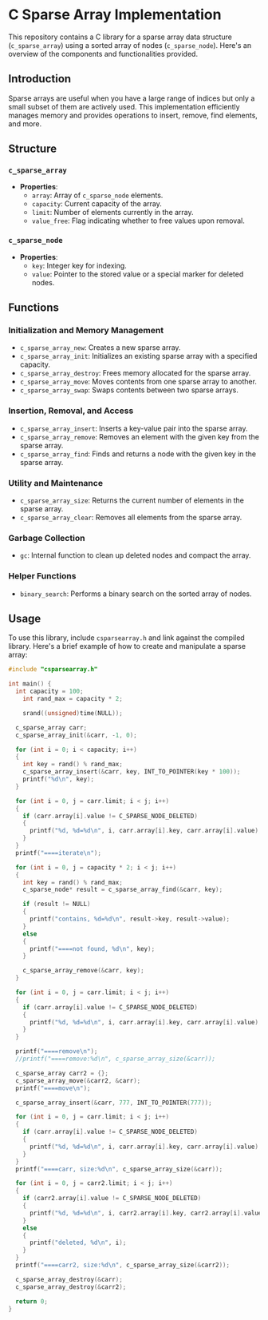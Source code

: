 # C Sparse Array Implementation

This repository contains a C library for a sparse array data structure (`c_sparse_array`) using a sorted array of nodes (`c_sparse_node`). Here's an overview of the components and functionalities provided.

## Introduction

Sparse arrays are useful when you have a large range of indices but only a small subset of them are actively used. This implementation efficiently manages memory and provides operations to insert, remove, find elements, and more.

## Structure

### `c_sparse_array`

- **Properties**:
  - `array`: Array of `c_sparse_node` elements.
  - `capacity`: Current capacity of the array.
  - `limit`: Number of elements currently in the array.
  - `value_free`: Flag indicating whether to free values upon removal.

### `c_sparse_node`

- **Properties**:
  - `key`: Integer key for indexing.
  - `value`: Pointer to the stored value or a special marker for deleted nodes.

## Functions

### Initialization and Memory Management

- `c_sparse_array_new`: Creates a new sparse array.
- `c_sparse_array_init`: Initializes an existing sparse array with a specified capacity.
- `c_sparse_array_destroy`: Frees memory allocated for the sparse array.
- `c_sparse_array_move`: Moves contents from one sparse array to another.
- `c_sparse_array_swap`: Swaps contents between two sparse arrays.

### Insertion, Removal, and Access

- `c_sparse_array_insert`: Inserts a key-value pair into the sparse array.
- `c_sparse_array_remove`: Removes an element with the given key from the sparse array.
- `c_sparse_array_find`: Finds and returns a node with the given key in the sparse array.

### Utility and Maintenance

- `c_sparse_array_size`: Returns the current number of elements in the sparse array.
- `c_sparse_array_clear`: Removes all elements from the sparse array.

### Garbage Collection

- `gc`: Internal function to clean up deleted nodes and compact the array.

### Helper Functions

- `binary_search`: Performs a binary search on the sorted array of nodes.

## Usage

To use this library, include `csparsearray.h` and link against the compiled library. Here's a brief example of how to create and manipulate a sparse array:

```c
#include "csparsearray.h"

int main() {
  int capacity = 100;
	int rand_max = capacity * 2;

	srand((unsigned)time(NULL));

  c_sparse_array carr;
  c_sparse_array_init(&carr, -1, 0);

  for (int i = 0; i < capacity; i++)
  {
    int key = rand() % rand_max;
    c_sparse_array_insert(&carr, key, INT_TO_POINTER(key * 100));
    printf("%d\n", key);
  }

  for (int i = 0, j = carr.limit; i < j; i++)
  {
    if (carr.array[i].value != C_SPARSE_NODE_DELETED)
    {
      printf("%d, %d=%d\n", i, carr.array[i].key, carr.array[i].value);
    }
  }
  printf("====iterate\n");

  for (int i = 0, j = capacity * 2; i < j; i++)
  {
    int key = rand() % rand_max;
    c_sparse_node* result = c_sparse_array_find(&carr, key);

    if (result != NULL)
    {
      printf("contains, %d=%d\n", result->key, result->value);
    }
    else
    {
      printf("====not found, %d\n", key);
    }

    c_sparse_array_remove(&carr, key);
  }

  for (int i = 0, j = carr.limit; i < j; i++)
  {
    if (carr.array[i].value != C_SPARSE_NODE_DELETED)
    {
      printf("%d, %d=%d\n", i, carr.array[i].key, carr.array[i].value);
    }
  }

  printf("====remove\n");
  //printf("====remove:%d\n", c_sparse_array_size(&carr));

  c_sparse_array carr2 = {};
  c_sparse_array_move(&carr2, &carr);
  printf("====move\n");

  c_sparse_array_insert(&carr, 777, INT_TO_POINTER(777));

  for (int i = 0, j = carr.limit; i < j; i++)
  {
    if (carr.array[i].value != C_SPARSE_NODE_DELETED)
    {
      printf("%d, %d=%d\n", i, carr.array[i].key, carr.array[i].value);
    }
  }
  printf("====carr, size:%d\n", c_sparse_array_size(&carr));

  for (int i = 0, j = carr2.limit; i < j; i++)
  {
    if (carr2.array[i].value != C_SPARSE_NODE_DELETED)
    {
      printf("%d, %d=%d\n", i, carr2.array[i].key, carr2.array[i].value);
    }
    else
    {
      printf("deleted, %d\n", i);
    }
  }
  printf("====carr2, size:%d\n", c_sparse_array_size(&carr2));

  c_sparse_array_destroy(&carr);
  c_sparse_array_destroy(&carr2);

  return 0;
}
